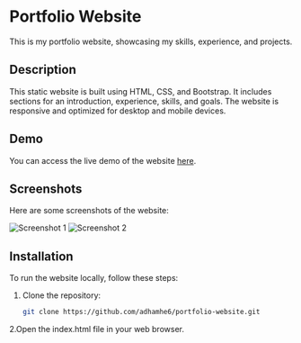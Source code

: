 # Portfolio Website

This is my portfolio website, showcasing my skills, experience, and projects.

## Description

This static website is built using HTML, CSS, and Bootstrap. It includes sections for an introduction, experience, skills, and goals. The website is responsive and optimized for desktop and mobile devices.

## Demo

You can access the live demo of the website [here](https://adhamhe6.github.io/portfolio-website/).

## Screenshots

Here are some screenshots of the website:

![Screenshot 1](https://github.com/adhamhe6/portfolio-website/assets/108878575/ecf2570c-0d5d-4c98-ab51-e9d349624044)
![Screenshot 2](https://github.com/adhamhe6/portfolio-website/assets/108878575/840b24ec-92e9-4749-bf63-a2194ec95142)

## Installation

To run the website locally, follow these steps:

1. Clone the repository:

   ```bash
   git clone https://github.com/adhamhe6/portfolio-website.git

2.Open the index.html file in your web browser.